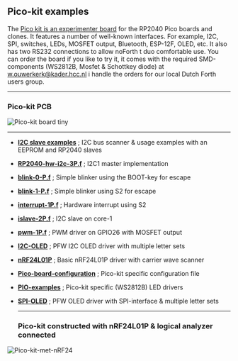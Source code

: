 ## Pico-kit examples

The [Pico kit is an experimenter board](Pico-kit-v2%20manual.pdf) for the RP2040 Pico boards and clones. It features a number of well-known interfaces. For example, I2C, SPI, switches, LEDs, MOSFET output, Bluetooth, ESP-12F, OLED, etc. It also has two RS232 connections to allow noForth t duo comfortable use.
You can order the board if you like to try it, it comes with the required SMD-components (WS2812B, Mosfet & Schottkey diode) at w.ouwerkerk@kader.hcc.nl
i handle the orders for our local Dutch Forth users group.

***

### Pico-kit PCB
![Pico-kit board tiny](https://github.com/WillemOuwerkerk/noForth-T-hardware-examples-RP2040-/assets/11397265/0e98b048-a09f-4151-aea0-196c64987ae5)

***

- [****I2C slave examples****](I2C-board-examples.f) ; I2C bus scanner & usage examples with an EEPROM and RP2040 slaves
- [****RP2040-hw-i2c-3P.f****](RP2040-hw-i2c-3P.f) ; I2C1 master implementation
- [****blink-0-P.f****](blink-0-P.f) ; Simple blinker using the BOOT-key for escape
- [****blink-1-P.f****](blink-1-P.f) ; Simple blinker using S2 for escape
- [****interrupt-1P.f****](interrupt-1P.f) ; Hardware interrupt using S2
- [****islave-2P.f****](islave-2P.f) ; I2C slave on core-1
- [****pwm-1P.f****](pwm-1P.f) ; PWM driver on GPIO26 with MOSFET output
- [****I2C-OLED****](I2C-OLED/) ; PFW I2C OLED driver with multiple letter sets
- [****nRF24L01P****](nRF24/) ; Basic nRF24L01P driver with carrier wave scanner
- [****Pico-board-configuration****](Pico-board-config/) ; Pico-kit specific configuration file
- [****PIO-examples****](PIO-examples/) ; Pico-kit specific (WS2812B) LED drivers
- [****SPI-OLED****](SPI-OLED/) ; PFW OLED driver with SPI-interface & multiple letter sets

  ***
  ### Pico-kit constructed with nRF24L01P & logical analyzer connected ###
![Pico-kit-met-nRF24](https://github.com/WillemOuwerkerk/noForth-T-hardware-examples-RP2040-/assets/11397265/b3e0bd95-723f-432e-b4ec-f172747ddd9c)
